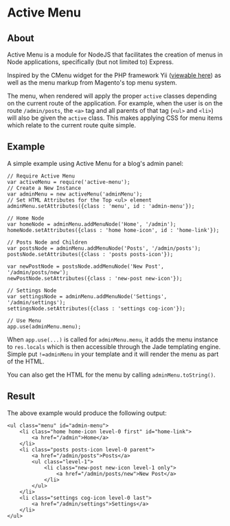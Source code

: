 Active Menu
=========

About
---------

Active Menu is a module for NodeJS that facilitates the creation of menus in Node applications, specifically (but not limited to) Express.

Inspired by the CMenu widget for the PHP framework Yii ([viewable here](http://www.yiiframework.com/doc/api/1.1/CMenu)) as well as the menu markup from Magento's top menu system.

The menu, when rendered will apply the proper `active` classes depending on the current route of the application. For example, when the user is on the route `/admin/posts`, the `<a>` tag and all parents of that tag (`<ul>` and `<li>`) will also be given the `active` class. This makes applying CSS for menu items which relate to the current route quite simple.

Example
------------

A simple example using Active Menu for a blog's admin panel:

    // Require Active Menu
    var activeMenu = require('active-menu');
    // Create a New Instance
    var adminMenu = new activeMenu('adminMenu');
    // Set HTML Attributes for the Top <ul> element
    adminMenu.setAttributes({class : 'menu', id : 'admin-menu'});

    // Home Node
    var homeNode = adminMenu.addMenuNode('Home', '/admin');
    homeNode.setAttributes({class : 'home home-icon', id : 'home-link'});

    // Posts Node and Children
    var postsNode = adminMenu.addMenuNode('Posts', '/admin/posts');
    postsNode.setAttributes({class : 'posts posts-icon'});

    var newPostNode = postsNode.addMenuNode('New Post', '/admin/posts/new');
    newPostNode.setAttributes({class : 'new-post new-icon'});

    // Settings Node
    var settingsNode = adminMenu.addMenuNode('Settings', '/admin/settings');
    settingsNode.setAttributes({class : 'settings cog-icon'});

    // Use Menu
    app.use(adminMenu.menu);

When `app.use(...)` is called for `adminMenu.menu`, it adds the menu instance to `res.locals` which is then accessible through the Jade templating engine. Simple put `!=adminMenu` in your template and it will render the menu as part of the HTML.

You can also get the HTML for the menu by calling `adminMenu.toString()`.

Result
---------

The above example would produce the following output:

    <ul class="menu" id="admin-menu">
        <li class="home home-icon level-0 first" id="home-link">
            <a href="/admin">Home</a>
        </li>
        <li class="posts posts-icon level-0 parent">
            <a href="/admin/posts">Posts</a>
            <ul class="level-1">
                <li class="new-post new-icon level-1 only">
                    <a href="/admin/posts/new">New Post</a>
                </li>
            </ul>
        </li>
        <li class="settings cog-icon level-0 last">
            <a href="/admin/settings">Settings</a>
        </li>
    </ul>